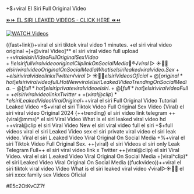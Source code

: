 +$+viral El Siri Full Original Video


[⏩⏩ EL SIRI LEAKED VIDEOS - CLICK HERE ⏪⏪](https://mov24.shop/watch/el+siri)

[![WATCH Videos](https://i.imgur.com/dJHk4Zq.gif)](https://mov24.shop/watch/el+siri)




























((fast+link))+viral el siri tiktok viral video 1 minutes. +el siri viral video original
+)+@viral Video]** el siri viral video full upload
+$+viral el siri Video Full Original Sex Video +!! el siri full viral video original Clip link On Social Media 👙®️√viral▷☀️👄💥 el siri viral video Original On Social Media
What is el siri leaked viral video. Sex++ el siri viral video link x Twitter ️√viral▷☀️👄💥 el siri Videos Oficial
+@[original*hot] el siri viral video full.
{Hot New viral} el siri Leaked Video Trending On Social Media.
-@[full*hot] el siri private viral video el siri. +@[full*hot] el siri viral video Full++ el siri viral video link x Twitter
++(viral@clip)** el siri Leaked Video Viral Original
+$+viral el siri Full Original Video Tutorial Leaked Video
+$+viral el siri Tiktok Video Full Original Sex Video
{Viral} el siri viral video Original 2024 {++trending} el siri video link telegram ++{viral@mms)* el siri Viral Video What is el siri leaked viral video hd
++viral@clip el siri Viral Video
New el siri viral video full el siri +$+full videos viral el siri Leaked Video
sex el siri private viral video el siri leak video. Viral el siri L.eaked Video Viral Original On Social Media
+%+viral el siri Tiktok Video Full Original Sex. ++[viral} el siri Videos el siri only Leak Telegram
Full++ el siri viral video link x Twitter
++(viral@clip) el siri Viral Video.
viral el siri L.eaked Video Viral Original On Social Media
+[viral^clip)* el siri Leaked Video Viral Original On Social Media ((fuckvideo))++viral el siri tiktok viral video Video What is el siri leaked viral video ️√viral▷☀️👄💥 el siri xxxx family sex Videos Oficial


#E5c2OtKvCZ7f